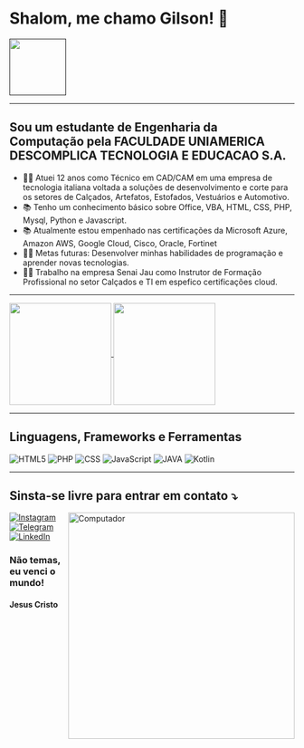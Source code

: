 # Shalom, me chamo Gilson! :pray:

<a href=""><img src="https://media1.giphy.com/media/3oz8xALrfMNLmcNrVe/giphy.gif?cid=790b7611762e0a549d167f2febada8d713f0313d23fffccd&rid=giphy.gif&ct=g" width="100px"></a>

---

## Sou um estudante de Engenharia da Computação pela FACULDADE UNIAMERICA DESCOMPLICA TECNOLOGIA E EDUCACAO S.A.

- 👨‍💻 Atuei 12 anos como Técnico em CAD/CAM em uma empresa de tecnologia italiana voltada a soluções de desenvolvimento e corte para os setores de Calçados, Artefatos, Estofados, Vestuários e  Automotivo.
- 📚 Tenho um conhecimento básico sobre Office, VBA, HTML, CSS, PHP, Mysql, Python e Javascript.
- 📚 Atualmente estou empenhado nas certificações da Microsoft Azure, Amazon AWS, Google Cloud, Cisco, Oracle, Fortinet
- 💪🏼 Metas futuras: Desenvolver minhas habilidades de programação e aprender novas tecnologias.
- 🧑‍🏫 Trabalho na empresa Senai Jau como Instrutor de Formação Profissional no setor Calçados e TI em espefico certificações cloud.

---

<a href="https://github.com/GilsonMartias">
  <img align="center" height="180rem" src="https://github-readme-stats.vercel.app/api?username=gilsonmartias&show_icons=true&theme=dracula">
</a>
<a href="https://github.com/GilsonMartias">
  <img align="center" height="180rem" src="https://github-readme-stats.vercel.app/api/top-langs/?username=gilsonmartias&layout=compact&theme=dracula">
</a>

---

## Linguagens, Frameworks e Ferramentas

![HTML5](https://img.shields.io/badge/html5-%23FF9A00.svg?style=for-the-badge&logo=html5&logoColor=white)
![PHP](https://img.shields.io/badge/php-%23E34F26.svg?style=for-the-badge&logo=php&logoColor=white)
![CSS](https://img.shields.io/badge/css-%2300C4CC.svg?style=for-the-badge&logo=css&logoColor=white)
![JavaScript](https://img.shields.io/badge/javascript-%23323330.svg?style=for-the-badge&logo=javascript&logoColor=%23F7DF1E)
![JAVA](https://img.shields.io/badge/java-%23E4405F.svg?style=for-the-badge&logo=java&logoColor=white)
![Kotlin](https://img.shields.io/badge/kotlin-%23007ACC.svg?style=for-the-badge&logo=kotlin&logoColor=white)

---

## Sinsta-se livre para entrar em contato ⤵️

<img src="https://raw.githubusercontent.com/MicaelliMedeiros/micaellimedeiros/master/image/computer-illustration.png" min-width="400px" max-width="400px" width="400px" align="right" alt="Computador">

[![Instagram](https://img.shields.io/badge/@gilsonmartias-%23E4405F.svg?style=for-the-badge&logo=Instagram&logoColor=white)](https://instagram.com/gilsonmartias)
[![Telegram](https://img.shields.io/badge/Telegram-2CA5E0?style=for-the-badge&logo=telegram&logoColor=white)](https://t.me/gilsonmartias)
[![LinkedIn](https://img.shields.io/badge/linkedin-%230077B5.svg?style=for-the-badge&logo=linkedin&logoColor=white)](https://www.linkedin.com/in/gilsonmartias/)

<h3 align="left">Não temas, eu venci o mundo!</h3>
<h4 align="left">Jesus Cristo</h4>
